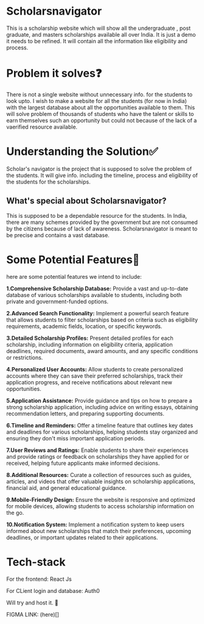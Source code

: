# Scholarsnavigator
This is a scholarship website which will show all the undergraduate , post graduate, and masters scholarships available all over India. It is just a demo it needs to be refined. It will contain all the information like eligibility and process.
# Problem it solves❓
There is not a single website without unnecessary info. for the students to look upto. I wish to make a website for all the students (for now in India) with the largest database about all the opportunities available to them. This will solve problem of thousands of students who have the talent or skills to earn themselves such an opportunity but could not because of the lack of a vaerified resource available.
# Understanding the Solution✅
Scholar's navigator is the project that is supposed to solve the problem of the students. It will give info. including the timeline, process and eligibility of the students for the scholarships. 
## What's special about Scholarsnavigator?
This is supposed to be a dependable resource for the students. In India, there are many schemes provided by the government but are not consumed by the citizens because of lack of awareness. Scholarsnavigator is meant to be precise and contains a vast database.
# Some Potential Features💫
here are some potential features we intend to include:

<b>1.Comprehensive Scholarship Database:</b> Provide a vast and up-to-date database of various scholarships available to students, including both private and government-funded options.

<b>2.Advanced Search Functionality:</b> Implement a powerful search feature that allows students to filter scholarships based on criteria such as eligibility requirements, academic fields, location, or specific keywords.

<b>3.Detailed Scholarship Profiles:</b> Present detailed profiles for each scholarship, including information on eligibility criteria, application deadlines, required documents, award amounts, and any specific conditions or restrictions.

<b>4.Personalized User Accounts:</b> Allow students to create personalized accounts where they can save their preferred scholarships, track their application progress, and receive notifications about relevant new opportunities.

<b>5.Application Assistance:</b> Provide guidance and tips on how to prepare a strong scholarship application, including advice on writing essays, obtaining recommendation letters, and preparing supporting documents.

<b>6.Timeline and Reminders:</b> Offer a timeline feature that outlines key dates and deadlines for various scholarships, helping students stay organized and ensuring they don't miss important application periods.

<b>7.User Reviews and Ratings:</b> Enable students to share their experiences and provide ratings or feedback on scholarships they have applied for or received, helping future applicants make informed decisions.

<b>8.Additional Resources:</b> Curate a collection of resources such as guides, articles, and videos that offer valuable insights on scholarship applications, financial aid, and general educational guidance.

<b>9.Mobile-Friendly Design:</b> Ensure the website is responsive and optimized for mobile devices, allowing students to access scholarship information on the go.

<b>10.Notification System:</b> Implement a notification system to keep users informed about new scholarships that match their preferences, upcoming deadlines, or important updates related to their applications.
<!-- need a diagram here-->
# Tech-stack
For the frontend: React Js <!-- janvi -->

For CLient login and database: Auth0

Will try and host it. 🎯

FIGMA LINK: (here)[]
